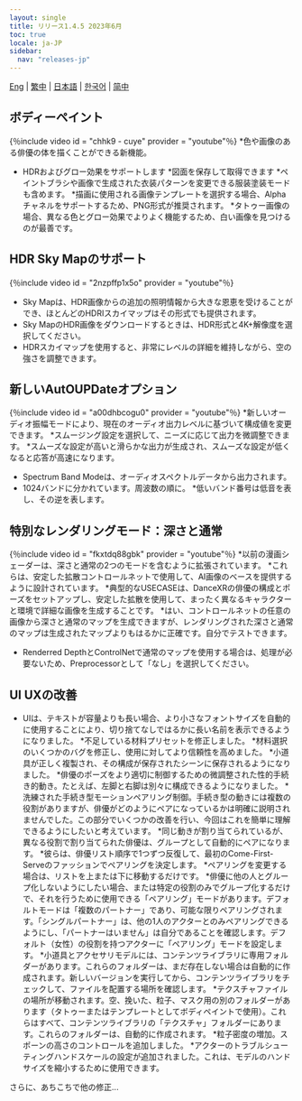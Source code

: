```yaml
---
layout: single
title: リリース1.4.5 2023年6月
toc: true
locale: ja-JP
sidebar:
  nav: "releases-jp"
---
```

[Eng](/dancexr/releases/1.4.5) | [繁中](/tw/dancexr/releases/1.4.5) | [日本語](/jp/dancexr/releases/1.4.5) | [한국어](/kr/dancexr/releases/1.4.5) | [简中](/zh/dancexr/releases/1.4.5)


## ボディーペイント
{％include video id = "chhk9  -  cuye" provider = "youtube"％}
*色や画像のある俳優の体を描くことができる新機能。
* HDRおよびグロー効果をサポートします
*図面を保存して取得できます
*ペイントブラシや画像で生成された衣装パターンを変更できる服装塗装モードも含めます。
*描画に使用される画像テンプレートを選択する場合、Alphaチャネルをサポートするため、PNG形式が推奨されます。
*タトゥー画像の場合、異なる色とグロー効果でよりよく機能するため、白い画像を見つけるのが最善です。


## HDR Sky Mapのサポート
{％include video id = "2nzpffp1x5o" provider = "youtube"％}
* Sky Mapは、HDR画像からの追加の照明情報から大きな恩恵を受けることができ、ほとんどのHDRIスカイマップはその形式でも提供されます。
* Sky MapのHDR画像をダウンロードするときは、HDR形式と4K+解像度を選択してください。
* HDRスカイマップを使用すると、非常にレベルの詳細を維持しながら、空の強さを調整できます。


## 新しいAutOUPDateオプション
{％include video id = "a00dhbcogu0" provider = "youtube"％}
*新しいオーディオ振幅モードにより、現在のオーディオ出力レベルに基づいて構成値を変更できます。
    *スムージング設定を選択して、ニーズに応じて出力を微調整できます。
    *スムーズな設定が高いと滑らかな出力が生成され、スムーズな設定が低くなると応答が高速になります。
* Spectrum Band Modeは、オーディオスペクトルデータから出力されます。
* 1024バンドに分かれています。周波数の順に。
*低いバンド番号は低音を表し、その逆を表します。


## 特別なレンダリングモード：深さと通常
{％include video id = "fkxtdq88gbk" provider = "youtube"％}
*以前の漫画シェーダーは、深さと通常の2つのモードを含むように拡張されています。
*これらは、安定した拡散コントロールネットで使用して、AI画像のベースを提供するように設計されています。
*典型的なUSECASEは、DanceXRの俳優の構成とポーズをセットアップし、安定した拡散を使用して、まったく異なるキャラクターと環境で詳細な画像を生成することです。
*はい、コントロールネットの任意の画像から深さと通常のマップを生成できますが、レンダリングされた深さと通常のマップは生成されたマップよりもはるかに正確です。自分でテストできます。
* Renderred DepthとControlNetで通常のマップを使用する場合は、処理が必要ないため、Preprocessorとして「なし」を選択してください。


## UI UXの改善
* UIは、テキストが容量よりも長い場合、より小さなフォントサイズを自動的に使用することにより、切り捨てなしではるかに長い名前を表示できるようになりました。
*不足している材料プリセットを修正しました。
*材料選択のいくつかのバグを修正し、使用に対してより信頼性を高めました。
*小道具が正しく複製され、その構成が保存されたシーンに保存されるようになりました。
*俳優のポーズをより適切に制御するための微調整された性的手続き的動き。たとえば、左脚と右脚は別々に構成できるようになりました。
*洗練された手続き型モーションペアリング制御。手続き型の動きには複数の役割がありますが、俳優がどのようにペアになっているかは明確に説明されませんでした。この部分でいくつかの改善を行い、今回はこれを簡単に理解できるようにしたいと考えています。
    *同じ動きが割り当てられているが、異なる役割で割り当てられた俳優は、グループとして自動的にペアになります。
    *彼らは、俳優リスト順序で1つずつ反復して、最初のCome-First-Serveのファッションでペアリングを決定します。
    *ペアリングを変更する場合は、リストを上または下に移動するだけです。
    *俳優に他の人とグループ化しないようにしたい場合、または特定の役割のみでグループ化するだけで、それを行うために使用できる「ペアリング」モードがあります。デフォルトモードは「複数のパートナー」であり、可能な限りペアリングされます。「シングルパートナー」は、他の1人のアクターとのみペアリングできるようにし、「パートナーはいません」は自分であることを確認します。デフォルト（女性）の役割を持つアクターに「ペアリング」モードを設定します。
*小道具とアクセサリモデルには、コンテンツライブラリに専用フォルダーがあります。これらのフォルダーは、まだ存在しない場合は自動的に作成されます。新しいバージョンを実行してから、コンテンツライブラリをチェックして、ファイルを配置する場所を確認します。
*テクスチャファイルの場所が移動されます。空、挽いた、粒子、マスク用の別のフォルダーがあります（タトゥーまたはテンプレートとしてボディペイントで使用）。これらはすべて、コンテンツライブラリの「テクスチャ」フォルダーにあります。これらのフォルダーは、自動的に作成されます。
*粒子密度の増加。スポーンの高さのコントロールを追加しました。
*アクターのトラブルシューティングハンドスケールの設定が追加されました。これは、モデルのハンドサイズを縮小するために使用できます。

さらに、あちこちで他の修正...